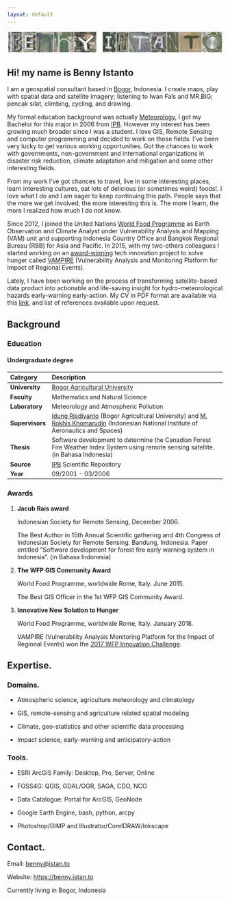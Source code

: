 ```yaml
---
layout: default
---
```

![BI](/assets/img/bi.png)



## Hi! my name is Benny Istanto

I am a geospatial consultant based in [Bogor](https://en.wikipedia.org/wiki/Bogor), Indonesia. I create maps, play with spatial data and satellite imagery; listening to Iwan Fals and MR.BIG; pencak silat, climbing, cycling, and drawing.

My formal education background was actually [Meteorology](https://en.wikipedia.org/wiki/Meteorology), I got my Bachelor for this major in 2006 from [IPB](https://ipb.ac.id/). However my interest has been growing much broader since I was a student. I love GIS, Remote Sensing and computer programming and decided to work on those fields. I’ve been very lucky to get various working opportunities. Got the chances to work with governments, non-government and international organizations in disaster risk reduction, climate adaptation and mitigation and some other interesting fields. 

From my work I’ve got chances to travel, live in some interesting places, learn interesting cultures, eat lots of delicious (or sometimes weird) foods!. I love what I do and I am eager to keep continuing this path. People says that the more we get involved, the more interesting this is. The more I learn, the more I realized how much I do not know. 

Since 2012, I joined the United Nations [World Food Programme](https://www.wfp.org/countries/indonesia) as Earth Observation and Climate Analyst under Vulnerability Analysis and Mapping (VAM) unit and supporting Indonesia Country Office and Bangkok Regional Bureau (RBB) for Asia and Pacific. In 2015, with my two-others colleagues I started working on an [award-winning](https://insight.wfp.org/wfp-staff-show-entrepreneurial-side-in-annual-competition-be03924215) tech innovation project to solve hunger called [VAMPIRE](https://bennyistanto.squarespace.com/project/2016-vampire) (Vulnerability Analysis and Monitoring Platform for Impact of Regional Events). 

Lately, I have been working on the process of transforming satellite-based data product into actionable and life-saving insight for hydro-meteorological hazards early-warning early-action. My CV in PDF format are available via this [link](https://on.istan.to/34M4mDJ), and list of references available upon request.


## Background

### Education

#### Undergraduate degree

| Category        | Description          |
|:-------------|:------------------|
| **University**           | [Bogor Agricultural University](https://ipb.ac.id/) |
| **Faculty** | Mathematics and Natural Science   |
| **Laboratory**           | Meteorology and Atmospheric Pollution      |
| **Supervisors**           | [Idung Risdiyanto](https://scholar.google.co.id/citations?hl=id&user=WBIaIyYAAAAJ) (Bogor Agricultural University) and [M. Rokhis Khomarudin](https://scholar.google.com/citations?hl=en&user=RA5YWWQAAAAJ) (Indonesian National Institute of Aeronautics and Spaces) |
| **Thesis**           | Software development to determine the Canadian Forest Fire Weather Index System using remote sensing satellite. (in Bahasa Indonesia)      |
| **Source**           | [IPB](http://repository.ipb.ac.id/handle/123456789/47915) Scientific Repository      |
| **Year**           | 09/2001 - 03/2006      |



### Awards

1. **Jacub Rais award**
  
    Indonesian Society for Remote Sensing, December 2006.
  
    The Best Author in 15th Annual Scientific gathering and 4th Congress of Indonesian Society for Remote Sensing. Bandung, Indonesia. Paper entitled “Software development for forest fire early warning system in Indonesia”. (in Bahasa Indonesia) 

2. **The WFP GIS Community Award**
  
    World Food Programme, worldwide Rome, Italy. June 2015.
  
    The Best GIS Officer in the 1st WFP GIS Community Award. 

3. **Innovative New Solution to Hunger**
  
    World Food Programme, worldwide Rome, Italy. January 2018.
  
    VAMPIRE (Vulnerability Analysis Monitoring Platform for the Impact of Regional Events) won the [2017 WFP Innovation Challenge](https://medium.com/@WFPInnovation/wfp-staff-show-entrepreneurial-side-in-annual-competition-be03924215). 



## Expertise.

### Domains.

- Atmospheric science, agriculture meteorology and climatology

- GIS, remote-sensing and agriculture related spatial modeling

- Climate, geo-statistics and other scientific data processing 

- Impact science, early-warning and anticipatory-action


### Tools.

- ESRI ArcGIS Family: Desktop, Pro, Server, Online

- FOSS4G: QGIS, GDAL/OGR, SAGA, CDO, NCO

- Data Catalogue: Portal for ArcGIS, GeoNode

- Google Earth Engine, bash, python, arcpy

- Photoshop/GIMP and Illustrator/CorelDRAW/Inkscape



## Contact.

Email: benny@istan.to

Website: https://benny.istan.to

Currently living in Bogor, Indonesia
